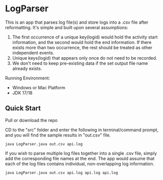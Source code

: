 # LogParser

This is an app that parses log file(s) and store logs into a .csv file after reformatting.
It's simple and built upon several assumptions:
1. The first occurrence of a unique key(logid) would hold the activity start information, 
and the second would hold the end information. If there exists more than two occurrence, 
the rest should be treated as other independent events.
2. Unique keys(logid) that appears only once do not need to be recorded.
3. We don't need to keep pre-existing data if the set output file name already exists.



Running Environment:
+ Windows or Mac Platform
+ JDK 17/18

## Quick Start

Pull or download the repo

CD to the "src" folder and enter the following in terminal/command prompt, 
and you will find the sample results in "out.csv" file.
```shell
java LogParser.java out.csv api.log
```

If you wish to parse multiple log files together into a single .csv file,
 simply add the corresponding file names at the end. The app would assume that each
 of the log files contains individual, non-overlapping log information.

```shell
java LogParser.java out.csv api.log api.log api.log
```

